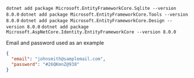 `dotnet add package Microsoft.EntityFrameworkCore.Sqlite --version 8.0.0`
`dotnet add package Microsoft.EntityFrameworkCore.Tools --version 8.0.0`
`dotnet add package Microsoft.EntityFrameworkCore.Design --version 8.0.0`
`dotnet add package Microsoft.AspNetCore.Identity.EntityFrameworkCore --version 8.0.0`


Email and password used as an example

```json
{
  "email": "johnsmith@samplemail.com",
  "password": "#26QKmnZ@938"
}
```